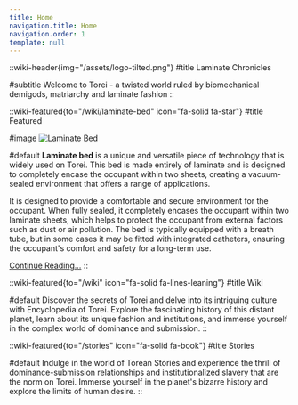```yaml
---
title: Home
navigation.title: Home
navigation.order: 1
template: null
---
```


::wiki-header{img="/assets/logo-tilted.png"}
#title
Laminate Chronicles

#subtitle
Welcome to Torei - a twisted world ruled by biomechanical demigods, matriarchy and laminate fashion
::

::wiki-featured{to="/wiki/laminate-bed" icon="fa-solid fa-star"}
#title
Featured

#image
![Laminate Bed](/assets/wiki/laminate-bed.jpg)

#default
**Laminate bed** is a unique and versatile piece of technology that is widely used on Torei. This bed is made entirely of laminate and is designed to completely encase the occupant within two sheets, creating a vacuum-sealed environment that offers a range of applications.

It is designed to provide a comfortable and secure environment for the occupant. When fully sealed, it completely encases the occupant within two laminate sheets, which helps to protect the occupant from external factors such as dust or air pollution. The bed is typically equipped with a breath tube, but in some cases it may be fitted with integrated catheters, ensuring the occupant's comfort and safety for a long-term use.

[Continue Reading...](/wiki/laminate-bed)
::

::wiki-featured{to="/wiki" icon="fa-solid fa-lines-leaning"}
#title
Wiki

#default
Discover the secrets of Torei and delve into its intriguing culture with Encyclopedia of Torei. Explore the fascinating history of this distant planet, learn about its unique fashion and institutions, and immerse yourself in the complex world of dominance and submission.
::

::wiki-featured{to="/stories" icon="fa-solid fa-book"}
#title
Stories

#default
Indulge in the world of Torean Stories and experience the thrill of dominance-submission relationships and institutionalized slavery that are the norm on Torei. Immerse yourself in the planet's bizarre history and explore the limits of human desire.
::
